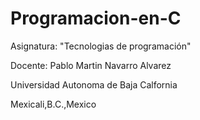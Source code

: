 # Programacion-en-C

Asignatura: "Tecnologias de programación"

Docente: Pablo Martin Navarro Alvarez

Universidad Autonoma de Baja Calfornia

Mexicali,B.C.,Mexico
